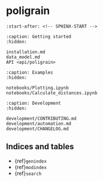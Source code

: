 # poligrain

```{include} ../README.md
:start-after: <!-- SPHINX-START -->
```

```{toctree}
:caption: Getting started
:hidden:

installation.md
data_model.md
API <api/poligrain>
```

```{toctree}
:caption: Examples
:hidden:

notebooks/Plotting.ipynb
notebooks/Calculate_distances.ipynb
```

```{toctree}
:caption: Development
:hidden:

development/CONTRIBUTING.md
development/automation.md
development/CHANGELOG.md
```

## Indices and tables

- {ref}`genindex`
- {ref}`modindex`
- {ref}`search`
